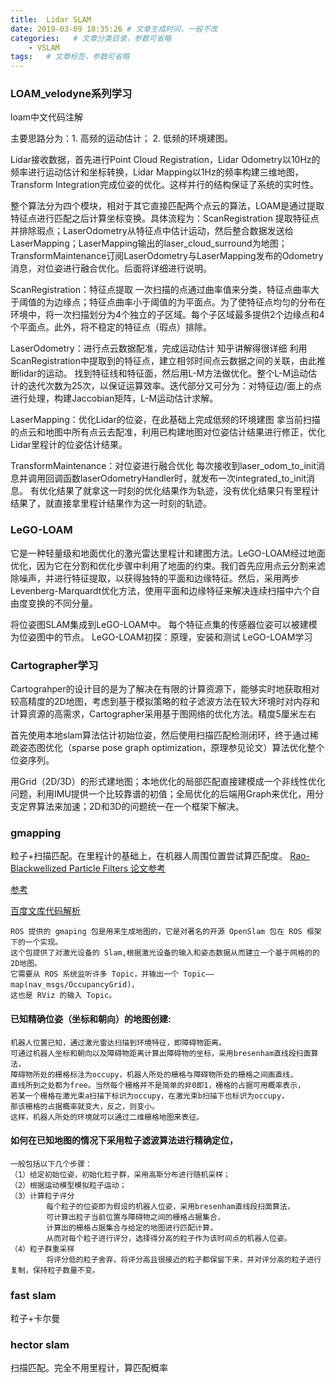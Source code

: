 ```yaml
---
title:  Lidar SLAM
date: 2019-03-09 18:35:26 # 文章生成时间，一般不改
categories:   # 文章分类目录，参数可省略
    - VSLAM
tags:   # 文章标签，参数可省略
---
```

### LOAM_velodyne系列学习
loam中文代码注解

主要思路分为：1. 高频的运动估计； 2. 低频的环境建图。

<!--more-->

Lidar接收数据，首先进行Point Cloud Registration，Lidar Odometry以10Hz的频率进行运动估计和坐标转换，Lidar Mapping以1Hz的频率构建三维地图，Transform Integration完成位姿的优化。这样并行的结构保证了系统的实时性。

整个算法分为四个模块，相对于其它直接匹配两个点云的算法，LOAM是通过提取特征点进行匹配之后计算坐标变换。具体流程为：ScanRegistration 提取特征点并排除瑕点；LaserOdometry从特征点中估计运动，然后整合数据发送给LaserMapping；LaserMapping输出的laser_cloud_surround为地图；TransformMaintenance订阅LaserOdometry与LaserMapping发布的Odometry消息，对位姿进行融合优化。后面将详细进行说明。

ScanRegistration：特征点提取
一次扫描的点通过曲率值来分类，特征点曲率大于阈值的为边缘点；特征点曲率小于阈值的为平面点。为了使特征点均匀的分布在环境中，将一次扫描划分为4个独立的子区域。每个子区域最多提供2个边缘点和4个平面点。此外，将不稳定的特征点（瑕点）排除。

LaserOdometry：进行点云数据配准，完成运动估计
知乎讲解得很详细
利用ScanRegistration中提取到的特征点，建立相邻时间点云数据之间的关联，由此推断lidar的运动。
找到特征线和特征面，然后用L-M方法做优化。整个L-M运动估计的迭代次数为25次，以保证运算效率。迭代部分又可分为：对特征边/面上的点进行处理，构建Jaccobian矩阵，L-M运动估计求解。

LaserMapping：优化Lidar的位姿，在此基础上完成低频的环境建图
拿当前扫描的点云和地图中所有点云去配准，利用已构建地图对位姿估计结果进行修正，优化Lidar里程计的位姿估计结果。

TransformMaintenance：对位姿进行融合优化
每次接收到laser_odom_to_init消息并调用回调函数laserOdometryHandler时，就发布一次integrated_to_init消息。
有优化结果了就拿这一时刻的优化结果作为轨迹，没有优化结果只有里程计结果了，就直接拿里程计结果作为这一时刻的轨迹。

### LeGO-LOAM
它是一种轻量级和地面优化的激光雷达里程计和建图方法。LeGO-LOAM经过地面优化，因为它在分割和优化步骤中利用了地面的约束。我们首先应用点云分割来滤除噪声，并进行特征提取，以获得独特的平面和边缘特征。然后，采用两步Levenberg-Marquardt优化方法，使用平面和边缘特征来解决连续扫描中六个自由度变换的不同分量。

将位姿图SLAM集成到LeGO-LOAM中。 每个特征点集的传感器位姿可以被建模为位姿图中的节点。
LeGO-LOAM初探：原理，安装和测试
LeGO-LOAM学习

### Cartographer学习
Cartograhper的设计目的是为了解决在有限的计算资源下，能够实时地获取相对较高精度的2D地图，考虑到基于模拟策略的粒子滤波方法在较大环境时对内存和计算资源的高需求，Cartographer采用基于图网络的优化方法。精度5厘米左右

首先使用本地slam算法估计初始位姿，然后使用扫描匹配检测闭环，终于通过稀疏姿态图优化（sparse pose graph optimization，原理参见论文）算法优化整个位姿序列。

用Grid（2D/3D）的形式建地图；本地优化的局部匹配直接建模成一个非线性优化问题，利用IMU提供一个比较靠谱的初值；全局优化的后端用Graph来优化，用分支定界算法来加速；2D和3D的问题统一在一个框架下解决。

### gmapping 
粒子+扫描匹配。在里程计的基础上，在机器人周围位置尝试算匹配度。
[Rao-Blackwellized Particle Filters 论文参考](https://people.eecs.berkeley.edu/~pabbeel/cs287-fa12/optreadings/GrisettiStachnissBurgard_gMapping_T-RO2006.pdf)

[参考](https://blog.csdn.net/roadseek_zw/article/details/53316177)

[百度文库代码解析](https://wenku.baidu.com/view/3a67461550e2524de4187e4d.html)

    ROS 提供的 gmaping 包是用来生成地图的，它是对著名的开源 OpenSlam 包在 ROS 框架下的一个实现。
    这个包提供了对激光设备的 Slam,根据激光设备的输入和姿态数据从而建立一个基于网格的的2D地图。
    它需要从 ROS 系统监听许多 Topic，并输出一个 Topic——map(nav_msgs/OccupancyGrid)，
    这也是 RViz 的输入 Topic。

#### 已知精确位姿（坐标和朝向）的地图创建:
    机器人位置已知，通过激光雷达扫描到环境特征，即障碍物距离。
    可通过机器人坐标和朝向以及障碍物距离计算出障碍物的坐标，采用bresenham直线段扫面算法，
    障碍物所处的栅格标注为occupy，机器人所处的栅格与障碍物所处的栅格之间画直线，
    直线所到之处都为free。当然每个栅格并不是简单的非0即1，栅格的占据可用概率表示，
    若某一个栅格在激光束a扫描下标识为occupy，在激光束b扫描下也标识为occupy，
    那该栅格的占据概率就变大，反之，则变小。
    这样，机器人所处的环境就可以通过二维栅格地图来表征。

#### 如何在已知地图的情况下采用粒子滤波算法进行精确定位，
    一般包括以下几个步骤：
    （1）给定初始位姿，初始化粒子群，采用高斯分布进行随机采样；
    （2）根据运动模型模拟粒子运动；
    （3）计算粒子评分
            每个粒子的位姿即为假设的机器人位姿，采用bresenham直线段扫面算法，
            可计算出粒子当前位置与障碍物之间的栅格占据集合，
            计算出的栅格占据集合与给定的地图进行匹配计算，
            从而对每个粒子进行评分，选择得分高的粒子作为该时间点的机器人位姿。
    （4）粒子群重采样
            将评分低的粒子舍弃，将评分高且很接近的粒子都保留下来，并对评分高的粒子进行复制，保持粒子数量不变。

### fast slam 
粒子+卡尔曼

### hector slam 
扫描匹配。完全不用里程计，算匹配概率
